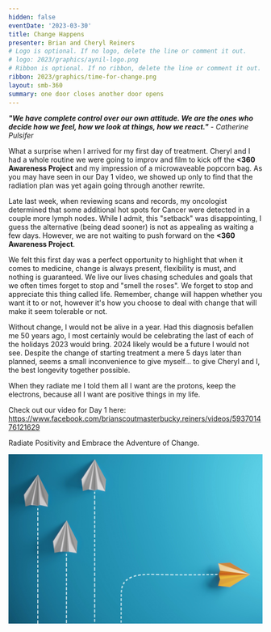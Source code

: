 ```yaml
---
hidden: false
eventDate: '2023-03-30'
title: Change Happens
presenter: Brian and Cheryl Reiners
# Logo is optional. If no logo, delete the line or comment it out.
# logo: 2023/graphics/aynil-logo.png
# Ribbon is optional. If no ribbon, delete the line or comment it out.
ribbon: 2023/graphics/time-for-change.png
layout: smb-360
summary: one door closes another door opens
---
```


***"We have complete control over our own attitude. We are the ones who decide how we feel, how we look at things, how we react."*** *- Catherine Pulsifer*

What a surprise when I arrived for my first day of treatment. Cheryl and I had a whole routine we were going to improv and film to kick off the **<span class="C(red)">&lt;3</span>60 Awareness Project** and my impression of a microwaveable popcorn bag.  As you may have seen in our Day 1 video, we showed up only to find that the radiation plan was yet again going through another rewrite.

Late last week, when reviewing scans and records, my oncologist determined that some additional hot spots for Cancer were detected in a couple more lymph nodes.  While I admit, this "setback" was disappointing, I guess the alternative (being dead sooner) is not as appealing as waiting a few days.  However, we are not waiting to push forward on the **<span class="C(red)">&lt;3</span>60 Awareness Project**.

We felt this first day was a perfect opportunity to highlight that when it comes to medicine, change is always present, flexibility is must, and nothing is guaranteed.  We live our lives chasing schedules and goals that we often times forget to stop and "smell the roses". We forget to stop and appreciate this thing called life.  Remember, change will happen whether you want it to or not, however it's how you choose to deal with change that will make it seem tolerable or not.

Without change, I would not be alive in a year.  Had this diagnosis befallen me 50 years ago, I most certainly would be celebrating the last of each of the holidays 2023 would bring. 2024 likely would be a future I would not see.  Despite the change of starting treatment a mere 5 days later than planned, seems a small inconvenience to give myself... to give Cheryl and I, the best longevity together possible.

When they radiate me I told them all I want are the protons, keep the electrons, because all I want are positive things in my life.

Check out our video for Day 1 here: https://www.facebook.com/brianscoutmasterbucky.reiners/videos/593701476121629

Radiate Positivity and Embrace the Adventure of Change.

<img src="graphics/change-pic-01.jpg" class="Maw(100%)">


